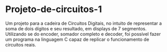 # Projeto-de-circuitos-1
Um projeto para a cadeira de Circuitos Digitais, no intuito de representar a soma de dois dígitos e seu resultado, em displays de 7 segmentos. Utilizando se do encoder, somador completo e decoder, foi possível fazer um programa na linguagem C capaz de replicar o funcionamento de circuitos reais.

